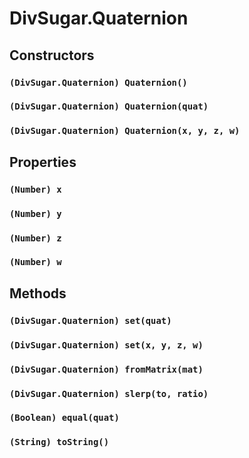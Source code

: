 DivSugar.Quaternion
===================

Constructors
------------

### `(DivSugar.Quaternion) Quaternion()`

### `(DivSugar.Quaternion) Quaternion(quat)`

### `(DivSugar.Quaternion) Quaternion(x, y, z, w)`

Properties
----------

### `(Number) x`

### `(Number) y`

### `(Number) z`

### `(Number) w`

Methods
-------

### `(DivSugar.Quaternion) set(quat)`

### `(DivSugar.Quaternion) set(x, y, z, w)`

### `(DivSugar.Quaternion) fromMatrix(mat)`

### `(DivSugar.Quaternion) slerp(to, ratio)`

### `(Boolean) equal(quat)`

### `(String) toString()`
